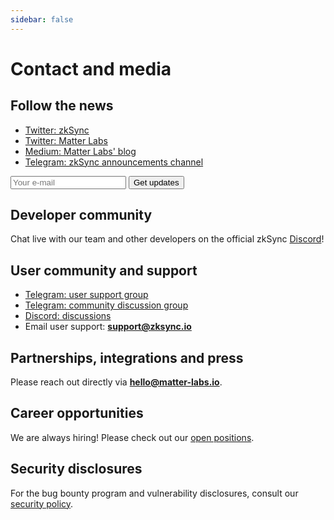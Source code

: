 ```yaml
---
sidebar: false
---
```


# Contact and media

## Follow the news

- [Twitter: zkSync](https://twitter.com/zksync)
- [Twitter: Matter Labs](https://twitter.com/the_matter_labs)
- [Medium: Matter Labs' blog](https://medium.com/matter-labs)
- [Telegram: zkSync announcements channel](https://t.me/zksync)

<form
action="//dev.us4.list-manage.com/subscribe/post?u=ef8545da9c594ae082297352d&amp;id=fa715c9af0"
method="post"
id="mc-embedded-subscribe-form"
name="mc-embedded-subscribe-form"
target="_blank"
novalidate
>
<div id="mc_embed_signup_scroll">
    <!-- <label for="mce-EMAIL">Email Address </label> -->
    <input
        aria-label="Search"
        type="email"
        value
        name="EMAIL"
        id="mce-EMAIL"
        placeholder="Your e-mail"
        class="newsletter-input"
    />
    <input
        type="submit"
        value="Get updates"
        name="subscribe"
        id="mc-embedded-subscribe"
        class="newsletter-button"
    />
    <!-- real people should not fill this in and expect good things - do not remove this or risk form bot signups-->
    <div style="position: absolute; left: -5000px;" aria-hidden="true">
    <input type="text" name="b_ef8545da9c594ae082297352d_fa715c9af0" tabindex="-1" value />
    </div>
</div>
</form>

## Developer community

Chat live with our team and other developers on the official zkSync [Discord](https://discord.com/invite/px2aR7w)!

## User community and support

- [Telegram: user support group](https://t.me/zksync_support)
- [Telegram: community discussion group](https://t.me/zksync_community)
- [Discord: discussions](https://discord.gg/px2aR7w)
- Email user support: **support@zksync.io**

## Partnerships, integrations and press

Please reach out directly via **hello@matter-labs.io**.

## Career opportunities

We are always hiring! Please check out our
[open positions](https://boards.eu.greenhouse.io/matterlabs).

## Security disclosures

For the bug bounty program and vulnerability disclosures, consult our [security policy](./dev/bug-bounty.md).
